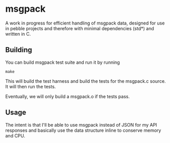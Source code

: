 # msgpack

A work in progress for efficient handling of msgpack data, designed for use in pebble projects and therefore with minimal dependencies (std*) and written in C.

## Building

You can build msgpack test suite and run it by running

``` make ```

This will build the test harness and build the tests for the msgpack.c source.  It will then run the tests.

Eventually, we will only build a msgpack.o if the tests pass.

## Usage

The intent is that I'll be able to use msgpack instead of JSON for my API responses and basically use the data structure inline to conserve memory and CPU.

